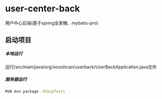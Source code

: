 # user-center-back
用户中心后端(基于spring全家桶、mybatis-pro)
## 启动项目
##### 本地运行
运行/src/main/java/org/oooohcan/userback/UserBackApplication.java文件

##### 服务器运行
```bash
RUN mvn package -DskipTests
```
